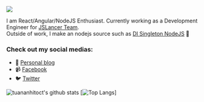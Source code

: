 ![](https://res.cloudinary.com/tuananh-asia/image/upload/v1594352067/86994913-47366580-c1da-11ea-8c1f-1a9b84ad340f_vpx6qw.jpg)

I am React/Angular/NodeJS Enthusiast. Currently working as a Development Engineer for [JSLancer Team](https://jslancer.com).  
Outside of work, I make an nodejs source such as [DI Singleton NodeJS](https://github.com/tuananhitoct/singleton-di-nodejs) 👋

### Check out my social medias:

- 💬 [Personal blog](https://tuananh.asia)
- 📹 [Facebook](https://www.facebook.com/clement.le24)
- 🐦 [Twitter](https://twitter.com/clementle24)

![tuananhitoct's github stats](https://github-readme-stats.vercel.app/api?username=tuananhitoct&show_icons=true)
[![Top Langs](https://github-readme-stats.vercel.app/api/top-langs/?username=tuananhitoct&theme=nightowl)]
